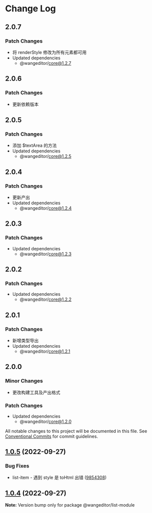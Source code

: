 # Change Log

## 2.0.7

### Patch Changes

- 将 renderStyle 修改为所有元素都可用
- Updated dependencies
  - @wangeditor/core@1.2.7

## 2.0.6

### Patch Changes

- 更新依赖版本

## 2.0.5

### Patch Changes

- 添加 $textArea 的方法
- Updated dependencies
  - @wangeditor/core@1.2.5

## 2.0.4

### Patch Changes

- 更新产出
- Updated dependencies
  - @wangeditor/core@1.2.4

## 2.0.3

### Patch Changes

- Updated dependencies
  - @wangeditor/core@1.2.3

## 2.0.2

### Patch Changes

- Updated dependencies
  - @wangeditor/core@1.2.2

## 2.0.1

### Patch Changes

- 新增类型导出
- Updated dependencies
  - @wangeditor/core@1.2.1

## 2.0.0

### Minor Changes

- 更改构建工具及产出格式

### Patch Changes

- Updated dependencies
  - @wangeditor/core@1.2.0

All notable changes to this project will be documented in this file.
See [Conventional Commits](https://conventionalcommits.org) for commit guidelines.

## [1.0.5](https://github.com/wangeditor-team/wangEditor/compare/@wangeditor/list-module@1.0.4...@wangeditor/list-module@1.0.5) (2022-09-27)

### Bug Fixes

- list-item - 遇到 style 是 toHtml 出错 ([9854308](https://github.com/wangeditor-team/wangEditor/commit/98543083a1cb09207aceb2a4d8f3c1ce020b106d))

## [1.0.4](https://github.com/wangeditor-team/wangEditor/compare/@wangeditor/list-module@1.0.3...@wangeditor/list-module@1.0.4) (2022-09-27)

**Note:** Version bump only for package @wangeditor/list-module
